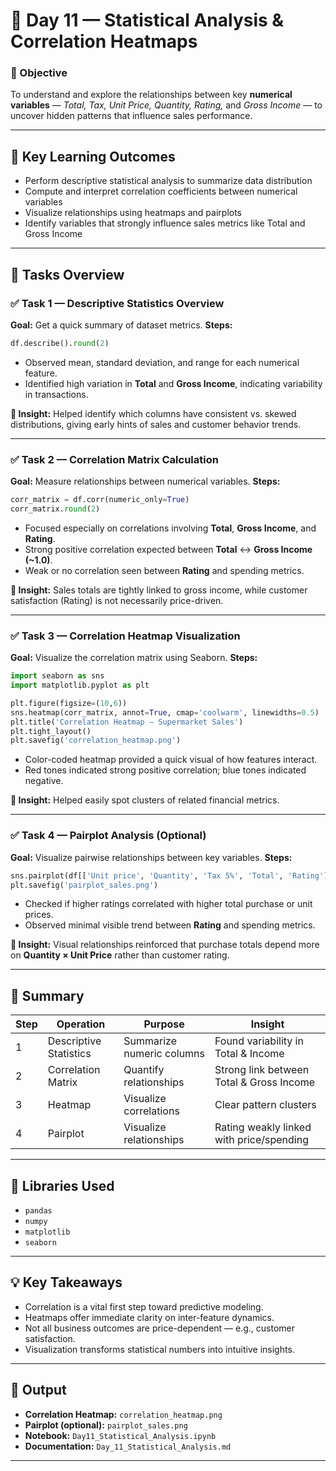 # 📅 Day 11 — Statistical Analysis & Correlation Heatmaps

### 🎯 Objective

To understand and explore the relationships between key **numerical variables** — *Total, Tax, Unit Price, Quantity, Rating,* and *Gross Income* — to uncover hidden patterns that influence sales performance.

---

## 🧠 Key Learning Outcomes

* Perform descriptive statistical analysis to summarize data distribution
* Compute and interpret correlation coefficients between numerical variables
* Visualize relationships using heatmaps and pairplots
* Identify variables that strongly influence sales metrics like Total and Gross Income

---

## 🧩 Tasks Overview

### ✅ **Task 1 — Descriptive Statistics Overview**

**Goal:** Get a quick summary of dataset metrics.
**Steps:**

```python
df.describe().round(2)
```

* Observed mean, standard deviation, and range for each numerical feature.
* Identified high variation in **Total** and **Gross Income**, indicating variability in transactions.

**🧠 Insight:**
Helped identify which columns have consistent vs. skewed distributions, giving early hints of sales and customer behavior trends.

---

### ✅ **Task 2 — Correlation Matrix Calculation**

**Goal:** Measure relationships between numerical variables.
**Steps:**

```python
corr_matrix = df.corr(numeric_only=True)
corr_matrix.round(2)
```

* Focused especially on correlations involving **Total**, **Gross Income**, and **Rating**.
* Strong positive correlation expected between **Total** ↔ **Gross Income (~1.0)**.
* Weak or no correlation seen between **Rating** and spending metrics.

**🧠 Insight:**
Sales totals are tightly linked to gross income, while customer satisfaction (Rating) is not necessarily price-driven.

---

### ✅ **Task 3 — Correlation Heatmap Visualization**

**Goal:** Visualize the correlation matrix using Seaborn.
**Steps:**

```python
import seaborn as sns
import matplotlib.pyplot as plt

plt.figure(figsize=(10,6))
sns.heatmap(corr_matrix, annot=True, cmap='coolwarm', linewidths=0.5)
plt.title('Correlation Heatmap — Supermarket Sales')
plt.tight_layout()
plt.savefig('correlation_heatmap.png')
```

* Color-coded heatmap provided a quick visual of how features interact.
* Red tones indicated strong positive correlation; blue tones indicated negative.

**🧠 Insight:**
Helped easily spot clusters of related financial metrics.

---

### ✅ **Task 4 — Pairplot Analysis (Optional)**

**Goal:** Visualize pairwise relationships between key variables.
**Steps:**

```python
sns.pairplot(df[['Unit price', 'Quantity', 'Tax 5%', 'Total', 'Rating']], corner=True)
plt.savefig('pairplot_sales.png')
```

* Checked if higher ratings correlated with higher total purchase or unit prices.
* Observed minimal visible trend between **Rating** and spending metrics.

**🧠 Insight:**
Visual relationships reinforced that purchase totals depend more on **Quantity × Unit Price** rather than customer rating.

---

## 🧾 **Summary**

| Step | Operation              | Purpose                   | Insight                                  |
| ---- | ---------------------- | ------------------------- | ---------------------------------------- |
| 1    | Descriptive Statistics | Summarize numeric columns | Found variability in Total & Income      |
| 2    | Correlation Matrix     | Quantify relationships    | Strong link between Total & Gross Income |
| 3    | Heatmap                | Visualize correlations    | Clear pattern clusters                   |
| 4    | Pairplot               | Visualize relationships   | Rating weakly linked with price/spending |

---

## 🧰 **Libraries Used**

* `pandas`
* `numpy`
* `matplotlib`
* `seaborn`

---

## 💡 **Key Takeaways**

* Correlation is a vital first step toward predictive modeling.
* Heatmaps offer immediate clarity on inter-feature dynamics.
* Not all business outcomes are price-dependent — e.g., customer satisfaction.
* Visualization transforms statistical numbers into intuitive insights.

---

## 📂 Output

* **Correlation Heatmap:** `correlation_heatmap.png`
* **Pairplot (optional):** `pairplot_sales.png`
* **Notebook:** `Day11_Statistical_Analysis.ipynb`
* **Documentation:** `Day_11_Statistical_Analysis.md`

---
